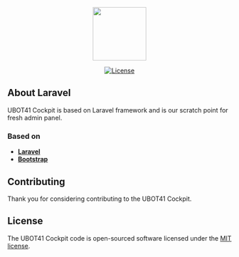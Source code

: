 <p align="center"><img src="https://www.ubot41.ch/img/ubot_logo.png" width="120"></p>

<p align="center">
<a href="https://packagist.org/packages/laravel/framework"><img src="https://poser.pugx.org/laravel/framework/license.svg" alt="License"></a>
</p>

## About Laravel

UBOT41 Cockpit is based on Laravel framework and is our scratch point for fresh admin panel.

### Based on

- **[Laravel](https://laravel.com)**
- **[Bootstrap](https://getbootstrap.com/)**

## Contributing

Thank you for considering contributing to the UBOT41 Cockpit.


## License

The UBOT41 Cockpit code is open-sourced software licensed under the [MIT license](https://opensource.org/licenses/MIT).
